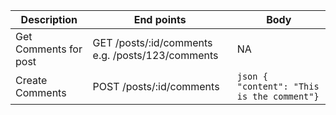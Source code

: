 | Description           | End points                                       | Body                                            |
| --------------------- | ------------------------------------------------ | ----------------------------------------------- |
| Get Comments for post | GET /posts/:id/comments e.g. /posts/123/comments | NA                                              |
| Create Comments       | POST /posts/:id/comments                         | ```json { "content": "This is the comment"} ``` |  |